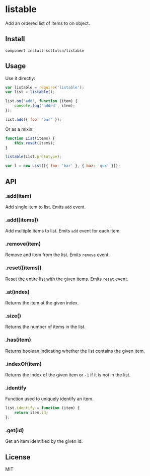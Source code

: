 listable
========

Add an ordered list of items to on object.

## Install

    component install scttnlsn/listable

## Usage

Use it directly:

```js
var listable = require('listable');
var list = listable();

list.on('add', function (item) {
    console.log('added', item);
});

list.add({ foo: 'bar' });
```

Or as a mixin:

```js
function List(items) {
    this.reset(items);
}

listable(List.prototype);

var l = new List([{ foo: 'bar' }, { baz: 'qux' }]);
```

## API

### .add(item)

Add single item to list.  Emits `add` event.

### .add([items])

Add multiple items to list.  Emits `add` event for each item.

### .remove(item)

Remove and item from the list.  Emits `remove` event.

### .reset([items])

Reset the entire list with the given items.  Emits `reset` event.

### .at(index)

Returns the item at the given index.

### .size()

Returns the number of items in the list.

### .has(item)

Returns boolean indicating whether the list contains the given item.

### .indexOf(item)

Returns the index of the given item or `-1` if it is not in the list.

### .identify

Function used to uniquely identify an item.

```js
list.identify = function (item) {
    return item.id;
};
```

### .get(id)

Get an item identified by the given id.

## License

MIT